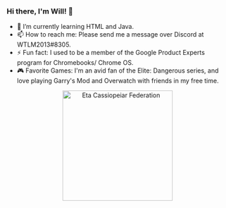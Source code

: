 ### Hi there, I'm Will! 👋

- 🌱 I’m currently learning HTML and Java.
- 📫 How to reach me: Please send me a message over Discord at WTLM2013#8305.
- ⚡ Fun fact: I used to be a member of the Google Product Experts program for Chromebooks/ Chrome OS.
- 🎮 Favorite Games: I'm an avid fan of the Elite: Dangerous series, and love playing Garry's Mod and Overwatch with friends in my free time.
<p align=center><img src="https://user-images.githubusercontent.com/41498073/151676205-53c1eb74-8089-4985-8703-b5bd676b79cb.png" alt="Eta Cassiopeiar Federation" width="250"/></P>
